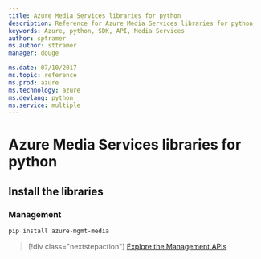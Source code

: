 ```yaml
---
title: Azure Media Services libraries for python
description: Reference for Azure Media Services libraries for python
keywords: Azure, python, SDK, API, Media Services
author: sptramer
ms.author: sttramer
manager: douge

ms.date: 07/10/2017
ms.topic: reference
ms.prod: azure
ms.technology: azure
ms.devlang: python
ms.service: multiple
---
```


# Azure Media Services libraries for python

## Install the libraries


### Management

```bash
pip install azure-mgmt-media
```
> [!div class="nextstepaction"]
> [Explore the Management APIs](/python/api/overview/azure/mediaservices/management)